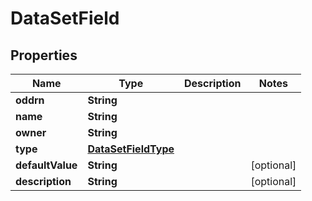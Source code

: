 

# DataSetField

## Properties

Name | Type | Description | Notes
------------ | ------------- | ------------- | -------------
**oddrn** | **String** |  | 
**name** | **String** |  | 
**owner** | **String** |  | 
**type** | [**DataSetFieldType**](DataSetFieldType.md) |  | 
**defaultValue** | **String** |  |  [optional]
**description** | **String** |  |  [optional]



